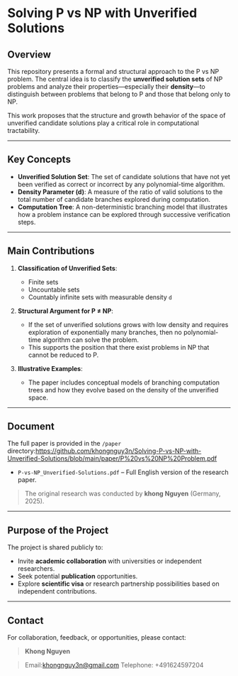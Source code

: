 # Solving P vs NP with Unverified Solutions

## Overview

This repository presents a formal and structural approach to the P vs NP problem. The central idea is to classify the **unverified solution sets** of NP problems and analyze their properties—especially their **density**—to distinguish between problems that belong to P and those that belong only to NP.

This work proposes that the structure and growth behavior of the space of unverified candidate solutions play a critical role in computational tractability.

---

## Key Concepts

- **Unverified Solution Set**: The set of candidate solutions that have not yet been verified as correct or incorrect by any polynomial-time algorithm.
- **Density Parameter (d)**: A measure of the ratio of valid solutions to the total number of candidate branches explored during computation.
- **Computation Tree**: A non-deterministic branching model that illustrates how a problem instance can be explored through successive verification steps.

---

## Main Contributions

1. **Classification of Unverified Sets**:
   - Finite sets
   - Uncountable sets
   - Countably infinite sets with measurable density `d`

2. **Structural Argument for P ≠ NP**:
   - If the set of unverified solutions grows with low density and requires exploration of exponentially many branches, then no polynomial-time algorithm can solve the problem.
   - This supports the position that there exist problems in NP that cannot be reduced to P.

3. **Illustrative Examples**:
   - The paper includes conceptual models of branching computation trees and how they evolve based on the density of the unverified space.

---

## Document

The full paper is provided in the `/paper` directory:https://github.com/khongnguy3n/Solving-P-vs-NP-with-Unverified-Solutions/blob/main/paper/P%20vs%20NP%20Problem.pdf

- `P-vs-NP_Unverified-Solutions.pdf` – Full English version of the research paper.

> The original research was conducted by **khong Nguyen** (Germany, 2025).

---

## Purpose of the Project

The project is shared publicly to:
- Invite **academic collaboration** with universities or independent researchers.
- Seek potential **publication** opportunities.
- Explore **scientific visa** or research partnership possibilities based on independent contributions.

---


## Contact

For collaboration, feedback, or opportunities, please contact:

> **Khong Nguyen**  

> Email:khongnguy3n@gmail.com
> Telephone: +491624597204
